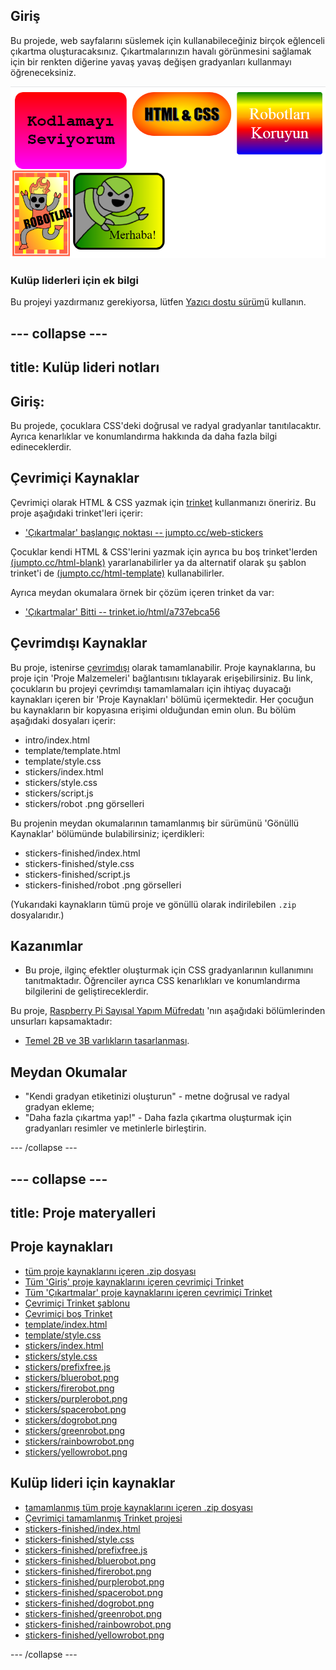 ## Giriş

Bu projede, web sayfalarını süslemek için kullanabileceğiniz birçok eğlenceli çıkartma oluşturacaksınız. Çıkartmalarınızın havalı görünmesini sağlamak için bir renkten diğerine yavaş yavaş değişen gradyanları kullanmayı öğreneceksiniz.

![ekran görüntüsü](images/stickers-finished.png)

### Kulüp liderleri için ek bilgi

Bu projeyi yazdırmanız gerekiyorsa, lütfen [Yazıcı dostu sürüm](https://projects.raspberrypi.org/tr-TR/projects/stickers/print)ü kullanın.

--- collapse ---
---
title: Kulüp lideri notları
---

## Giriş:

Bu projede, çocuklara CSS'deki doğrusal ve radyal gradyanlar tanıtılacaktır. Ayrıca kenarlıklar ve konumlandırma hakkında da daha fazla bilgi edineceklerdir.

## Çevrimiçi Kaynaklar

Çevrimiçi olarak HTML & CSS yazmak için [trinket](https://trinket.io/) kullanmanızı öneririz. Bu proje aşağıdaki trinket'leri içerir:

* ['Çıkartmalar' başlangıç noktası -- jumpto.cc/web-stickers](http://jumpto.cc/web-stickers)

Çocuklar kendi HTML & CSS'lerini yazmak için ayrıca bu boş trinket'lerden [(jumpto.cc/html-blank)](http://jumpto.cc/html-blank) yararlanabilirler ya da alternatif olarak şu şablon trinket'i de [(jumpto.cc/html-template)](http://jumpto.cc/html-template) kullanabilirler.

Ayrıca meydan okumalara örnek bir çözüm içeren trinket da var:

* ['Çıkartmalar' Bitti -- trinket.io/html/a737ebca56](https://trinket.io/html/a737ebca56)

## Çevrimdışı Kaynaklar

Bu proje, istenirse [çevrimdışı](https://www.codeclubprojects.org/en-GB/resources/webdev-working-offline/) olarak tamamlanabilir. Proje kaynaklarına, bu proje için 'Proje Malzemeleri' bağlantısını tıklayarak erişebilirsiniz. Bu link, çocukların bu projeyi çevrimdışı tamamlamaları için ihtiyaç duyacağı kaynakları içeren bir 'Proje Kaynakları' bölümü içermektedir. Her çocuğun bu kaynakların bir kopyasına erişimi olduğundan emin olun. Bu bölüm aşağıdaki dosyaları içerir:

* intro/index.html
* template/template.html
* template/style.css
* stickers/index.html
* stickers/style.css
* stickers/script.js
* stickers/robot .png görselleri

Bu projenin meydan okumalarının tamamlanmış bir sürümünü 'Gönüllü Kaynaklar' bölümünde bulabilirsiniz; içerdikleri:

* stickers-finished/index.html
* stickers-finished/style.css
* stickers-finished/script.js
* stickers-finished/robot .png görselleri

(Yukarıdaki kaynakların tümü proje ve gönüllü olarak indirilebilen `.zip` dosyalarıdır.)

## Kazanımlar

* Bu proje, ilginç efektler oluşturmak için CSS gradyanlarının kullanımını tanıtmaktadır. Öğrenciler ayrıca CSS kenarlıkları ve konumlandırma bilgilerini de geliştireceklerdir. 

Bu proje, [Raspberry Pi Sayısal Yapım Müfredatı](http://rpf.io/curriculum) 'nın aşağıdaki bölümlerinden unsurları kapsamaktadır:

* [Temel 2B ve 3B varlıkların tasarlanması](https://www.raspberrypi.org/curriculum/design/creator).

## Meydan Okumalar

* "Kendi gradyan etiketinizi oluşturun" - metne doğrusal ve radyal gradyan ekleme;
* "Daha fazla çıkartma yap!" - Daha fazla çıkartma oluşturmak için gradyanları resimler ve metinlerle birleştirin.

--- /collapse ---

--- collapse ---
---
title: Proje materyalleri
---

## Proje kaynakları

* [tüm proje kaynaklarını içeren .zip dosyası](http://rpf.io/p/tr-TR/stickers-go)
* [Tüm 'Giriş' proje kaynaklarını içeren çevrimiçi Trinket](http://jumpto.cc/web-intro)
* [Tüm 'Çıkartmalar' proje kaynaklarını içeren çevrimiçi Trinket](http://jumpto.cc/web-stickers)
* [Çevrimiçi Trinket şablonu](http://jumpto.cc/trinket-template)
* [Çevrimiçi boş Trinket](http://jumpto.cc/trinket-blank)
* [template/index.html](resources/template-index.html)
* [template/style.css](resources/template-style.css)
* [stickers/index.html](resources/stickers-index.html)
* [stickers/style.css](resources/stickers-style.css)
* [stickers/prefixfree.js](resources/stickers-prefixfree.js)
* [stickers/bluerobot.png](resources/stickers-bluerobot.png)
* [stickers/firerobot.png](resources/stickers-firerobot.png)
* [stickers/purplerobot.png](resources/stickers-purplerobot.png)
* [stickers/spacerobot.png](resources/stickers-spacerobot.png)
* [stickers/dogrobot.png](resources/stickers-dogrobot.png)
* [stickers/greenrobot.png](resources/stickers-greenrobot.png)
* [stickers/rainbowrobot.png](resources/stickers-rainbowrobot.png)
* [stickers/yellowrobot.png](resources/stickers-yellowrobot.png)

## Kulüp lideri için kaynaklar

* [tamamlanmış tüm proje kaynaklarını içeren .zip dosyası](http://rpf.io/p/tr-TR/stickers-go)
* [Çevrimiçi tamamlanmış Trinket projesi](https://trinket.io/html/a737ebca56)
* [stickers-finished/index.html](resources/stickers-finished-index.html)
* [stickers-finished/style.css](resources/stickers-finished-style.css)
* [stickers-finished/prefixfree.js](resources/stickers-finished-prefixfree.js)
* [stickers-finished/bluerobot.png](resources/stickers-finished-bluerobot.png)
* [stickers-finished/firerobot.png](resources/stickers-finished-firerobot.png)
* [stickers-finished/purplerobot.png](resources/stickers-finished-purplerobot.png)
* [stickers-finished/spacerobot.png](resources/stickers-finished-spacerobot.png)
* [stickers-finished/dogrobot.png](resources/stickers-finished-dogrobot.png)
* [stickers-finished/greenrobot.png](resources/stickers-finished-greenrobot.png)
* [stickers-finished/rainbowrobot.png](resources/stickers-finished-rainbowrobot.png)
* [stickers-finished/yellowrobot.png](resources/stickers-finished-yellowrobot.png)

--- /collapse ---
